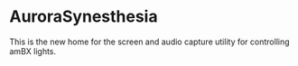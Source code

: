 # AuroraSynesthesia
This is the new home for the screen and audio capture utility for controlling amBX lights.
